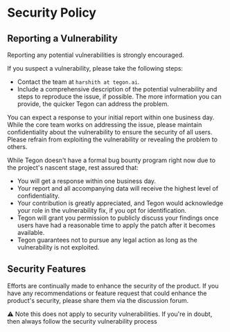# Security Policy

## Reporting a Vulnerability

Reporting any potential vulnerabilities is strongly encouraged.

If you suspect a vulnerability, please take the following steps:

- Contact the team at `harshith at tegon.ai`.
- Include a comprehensive description of the potential vulnerability and steps to reproduce the issue, if possible. The more information you can provide, the quicker Tegon can address the problem.

You can expect a response to your initial report within one business day.
While the core team works on addressing the issue, please maintain confidentiality about the vulnerability to ensure the security of all users.
Please refrain from exploiting the vulnerability or revealing the problem to others.

While Tegon doesn't have a formal bug bounty program right now due to the project's nascent stage, rest assured that:

- You will get a response within one business day.
- Your report and all accompanying data will receive the highest level of confidentiality.
- Your contribution is greatly appreciated, and Tegon would acknowledge your role in the vulnerability fix, if you opt for identification.
- Tegon will grant you permission to publicly discuss your findings once users have had a reasonable time to apply the patch after it becomes available.
- Tegon guarantees not to pursue any legal action as long as the vulnerability is not exploited.

## Security Features

Efforts are continually made to enhance the security of the product.
If you have any recommendations or feature request that could enhance the product's security, please share them via the discussion forum.

⚠️ Note this does not apply to security vulnerabilities. If you're in doubt, then always follow the security vulnerability process
